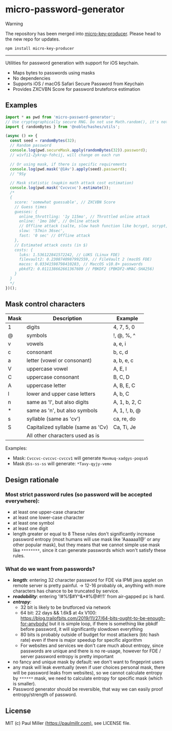 # micro-password-generator

> [!WARNING]  
> The repository has been merged into [micro-key-producer](https://github.com/paulmillr/micro-key-producer). Please head to the new repo for updates.

    npm install micro-key-producer

---

Utilities for password generation with support for iOS keychain.


- Maps bytes to passwords using masks
- No dependencies
- Supports iOS / macOS Safari Secure Password from Keychain
- Provides ZXCVBN Score for password bruteforce estimation

## Examples

```js
import * as pwd from 'micro-password-generator';
// Use cryptographically secure RNG. Do not use Math.random(), it's not secure
import { randomBytes } from '@noble/hashes/utils';

(async () => {
  const seed = randomBytes(32);
  // Random password
  console.log(pwd.secureMask.apply(randomBytes(32)).password);
  // wivfi1-Zykrap-fohcij, will change on each run

  // Or using mask, if there is specific requirements
  console.log(pwd.mask('@1Av').apply(seed).password);
  // "9Sy

  // Mask statistic (napkin math attack cost estimation)
  console.log(pwd.mask('Cvcvcvc').estimate());
  /*
  {
    score: 'somewhat guessable', // ZXCVBN Score
    // Guess times
    guesses: {
      online_throttling: '1y 115mo', // Throttled online attack
      online: '1mo 10d', // Online attack
      // Offline attack (salte, slow hash function like bcrypt, scrypt, PBKDF2, argon, etc)
      slow: '57min 36sec',
      fast: '0 sec' // Offline attack
    },
    // Estimated attack costs (in $)
    costs: {
      luks: 1.536122841572242, // LUKS (Linux FDE)
      filevault2: 0.2308740987992559, // FileVault 2 (macOS FDE)
      macos: 0.03341598798410283, // MaccOS v10.8+ passwords
      pbkdf2: 0.011138662661367609 // PBKDF2 (PBKDF2-HMAC-SHA256)
    }
  }
  */
})();
```

## Mask control characters

| Mask | Description                        | Example       |
| ---- | ---------------------------------- | ------------- |
| 1    | digits                             | 4, 7, 5, 0    |
| @    | symbols                            | !, @, %, ^    |
| v    | vowels                             | a, e, i       |
| c    | consonant                          | b, c, d       |
| a    | letter (vowel or consonant)        | a, b, e, c    |
| V    | uppercase vowel                    | A, E, I       |
| C    | uppercase consonant                | B, C, D       |
| A    | uppercase letter                   | A, B, E, C    |
| l    | lower and upper case letters       | A, b, C       |
| n    | same as 'l', but also digits       | A, 1, b, 2, C |
| \*   | same as 'n', but also symbols      | A, 1, !, b, @ |
| s    | syllable (same as 'cv')            | ca, re, do    |
| S    | Capitalized syllable (same as 'Cv) | Ca, Ti, Je    |
|      | All other characters used as is    |               |

Examples:

- Mask: `Cvccvc-cvccvc-cvccv1` will generate `Mavmuq-xadgys-poqsa5`
- Mask `@Ss-ss-ss` will generate: `*Tavy-qyjy-vemo`

## Design rationale

### Most strict password rules (so password will be accepted everywhere):

- at least one upper-case character
- at least one lower-case character
- at least one symbol
- at least one digit
- length greater or equal to 8
  These rules don't significantly increase password entropy (most humans will use mask like 'Aaaaaa1@' or any other popular mask),
  but they means that we cannot simple use mask like `********`, since it can generate passwords which won't satisfy these rules.

### What do we want from passwords?

- **_length_**: entering 32 character password for FDE via IPMI java applet on remote server is pretty painful.
  -> 12-16 probably ok, anything with more characters has chance to be truncated by service.
- **_readability_**: entering '!#%!$#Y^&\*#%@#!!1' from air-gapped pc is hard.
- **_entropy_**:
  - 32 bit is likely to be brutforced via network
  - 64 bit: 22 days && 1.6k$ at 4x V100: https://blog.trailofbits.com/2019/11/27/64-bits-ought-to-be-enough-for-anybody/
    but it is simple loop, if there is something like pbkdf before password, it will significantly slowdown everything
  - 80 bits is probably outside of budget for most attackers (btc hash rate) even if there is major speedup for specific algorithm
  - For websites and services we don't care much about entropy, since passwords are unique and there is no re-usage,
    however for FDE / server password entropy is pretty important
- no fancy and unique mask by default: we don't want to fingeprint users
- any mask will leak eventually (even if user choices personal mask, there will be password leaks from websites),
  so we cannot calculate entropy by `******` mask, we need to calculate entropy for specific mask (which is smaller).
- Password generator should be reversible, that way we can easily proof entropy/strength of password.

## License

MIT (c) Paul Miller [(https://paulmillr.com)](https://paulmillr.com), see LICENSE file.
